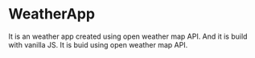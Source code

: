 # WeatherApp

It is an weather app created using open weather map API. And it is build with vanilla JS.
It is buid using open weather map API.

